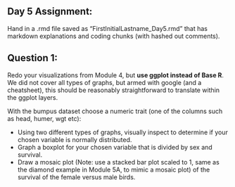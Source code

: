 ## Day 5 Assignment:

Hand in a .rmd file saved as “FirstInitialLastname_Day5.rmd” that has markdown explanations and coding chunks (with hashed out comments).
## Question 1:
Redo your visualizations from Module 4, but **use ggplot instead of Base R**. We did not cover all types of graphs, but armed with google (and a cheatsheet), this should be reasonably straightforward to translate within the ggplot layers. 

With the bumpus dataset choose a numeric trait (one of the columns such as head, humer, wgt etc):

- Using two different types of graphs, visually inspect to determine if your chosen variable is normally distributed.
- Graph a boxplot for your chosen variable that is divided by sex and survival.
- Draw a mosaic plot (Note: use a stacked bar plot scaled to 1, same as the diamond example in Module 5A, to mimic a mosaic plot) of the survival of the female versus male birds.
